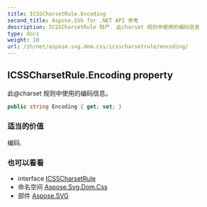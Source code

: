 ```yaml
---
title: ICSSCharsetRule.Encoding
second_title: Aspose.SVG for .NET API 参考
description: ICSSCharsetRule 财产. 此charset 规则中使用的编码信息
type: docs
weight: 10
url: /zh/net/aspose.svg.dom.css/icsscharsetrule/encoding/
---
```

## ICSSCharsetRule.Encoding property

此@charset 规则中使用的编码信息。

```csharp
public string Encoding { get; set; }
```

### 适当的价值

编码.

### 也可以看看

* interface [ICSSCharsetRule](../)
* 命名空间 [Aspose.Svg.Dom.Css](../../icsscharsetrule/)
* 部件 [Aspose.SVG](../../../)


